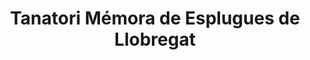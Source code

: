---
title: "Tanatori Mémora de Esplugues de Llobregat"
url: /esplugues-de-llobregat/tanatori-memora-de-esplugues-de-llobregat/
shop: directores de funerarias
---